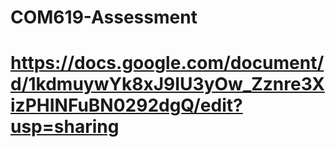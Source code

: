 ﻿# COM619-Assessment
# https://docs.google.com/document/d/1kdmuywYk8xJ9IU3yOw_Zznre3XizPHINFuBN0292dgQ/edit?usp=sharing
